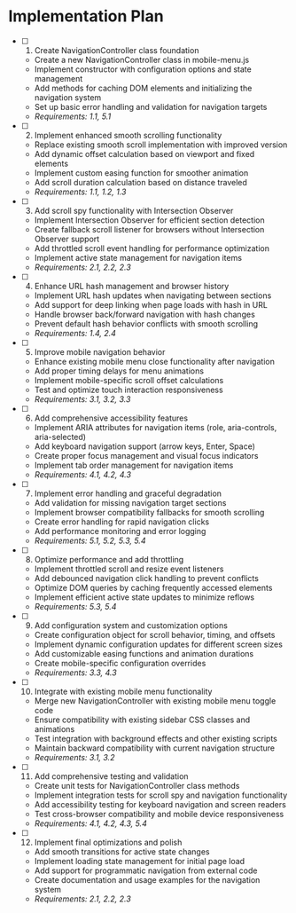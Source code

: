 # Implementation Plan

- [ ] 1. Create NavigationController class foundation
  - Create a new NavigationController class in mobile-menu.js
  - Implement constructor with configuration options and state management
  - Add methods for caching DOM elements and initializing the navigation system
  - Set up basic error handling and validation for navigation targets
  - _Requirements: 1.1, 5.1_

- [ ] 2. Implement enhanced smooth scrolling functionality
  - Replace existing smooth scroll implementation with improved version
  - Add dynamic offset calculation based on viewport and fixed elements
  - Implement custom easing function for smoother animation
  - Add scroll duration calculation based on distance traveled
  - _Requirements: 1.1, 1.2, 1.3_

- [ ] 3. Add scroll spy functionality with Intersection Observer
  - Implement Intersection Observer for efficient section detection
  - Create fallback scroll listener for browsers without Intersection Observer support
  - Add throttled scroll event handling for performance optimization
  - Implement active state management for navigation items
  - _Requirements: 2.1, 2.2, 2.3_

- [ ] 4. Enhance URL hash management and browser history
  - Implement URL hash updates when navigating between sections
  - Add support for deep linking when page loads with hash in URL
  - Handle browser back/forward navigation with hash changes
  - Prevent default hash behavior conflicts with smooth scrolling
  - _Requirements: 1.4, 2.4_

- [ ] 5. Improve mobile navigation behavior
  - Enhance existing mobile menu close functionality after navigation
  - Add proper timing delays for menu animations
  - Implement mobile-specific scroll offset calculations
  - Test and optimize touch interaction responsiveness
  - _Requirements: 3.1, 3.2, 3.3_

- [ ] 6. Add comprehensive accessibility features
  - Implement ARIA attributes for navigation items (role, aria-controls, aria-selected)
  - Add keyboard navigation support (arrow keys, Enter, Space)
  - Create proper focus management and visual focus indicators
  - Implement tab order management for navigation items
  - _Requirements: 4.1, 4.2, 4.3_

- [ ] 7. Implement error handling and graceful degradation
  - Add validation for missing navigation target sections
  - Implement browser compatibility fallbacks for smooth scrolling
  - Create error handling for rapid navigation clicks
  - Add performance monitoring and error logging
  - _Requirements: 5.1, 5.2, 5.3, 5.4_

- [ ] 8. Optimize performance and add throttling
  - Implement throttled scroll and resize event listeners
  - Add debounced navigation click handling to prevent conflicts
  - Optimize DOM queries by caching frequently accessed elements
  - Implement efficient active state updates to minimize reflows
  - _Requirements: 5.3, 5.4_

- [ ] 9. Add configuration system and customization options
  - Create configuration object for scroll behavior, timing, and offsets
  - Implement dynamic configuration updates for different screen sizes
  - Add customizable easing functions and animation durations
  - Create mobile-specific configuration overrides
  - _Requirements: 3.3, 4.3_

- [ ] 10. Integrate with existing mobile menu functionality
  - Merge new NavigationController with existing mobile menu toggle code
  - Ensure compatibility with existing sidebar CSS classes and animations
  - Test integration with background effects and other existing scripts
  - Maintain backward compatibility with current navigation structure
  - _Requirements: 3.1, 3.2_

- [ ] 11. Add comprehensive testing and validation
  - Create unit tests for NavigationController class methods
  - Implement integration tests for scroll spy and navigation functionality
  - Add accessibility testing for keyboard navigation and screen readers
  - Test cross-browser compatibility and mobile device responsiveness
  - _Requirements: 4.1, 4.2, 4.3, 5.4_

- [ ] 12. Implement final optimizations and polish
  - Add smooth transitions for active state changes
  - Implement loading state management for initial page load
  - Add support for programmatic navigation from external code
  - Create documentation and usage examples for the navigation system
  - _Requirements: 2.1, 2.2, 2.3_